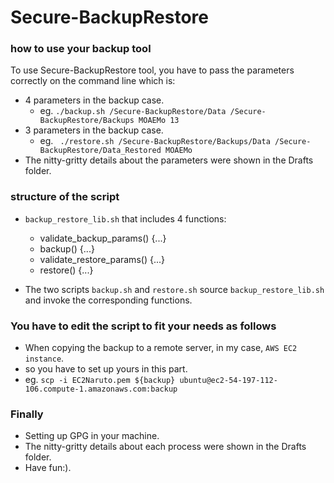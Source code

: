 # Secure-BackupRestore


### how to use your backup tool

To use Secure-BackupRestore tool, you have to pass the parameters correctly on the command line which is:

-  4 parameters in the backup case.
    - eg. ```./backup.sh /Secure-BackupRestore/Data /Secure-BackupRestore/Backups MOAEMo 13```
-  3 parameters in the backup case.
    - eg. ``` ./restore.sh /Secure-BackupRestore/Backups/Data /Secure-BackupRestore/Data_Restored MOAEMo```  
- The nitty-gritty details about the parameters were shown in the Drafts folder.

### structure of the script

-  ```backup_restore_lib.sh``` that includes 4 functions:
  
    - validate_backup_params() {...}
    - backup() {...}
    - validate_restore_params() {...}
    - restore() {...}
    
-  The two scripts ```backup.sh``` and ```restore.sh``` source ```backup_restore_lib.sh``` and invoke the corresponding functions.


### You have to edit the script to fit your needs as follows

- When copying the backup to a remote server, in my case, ```AWS EC2 instance```.
- so you have to set up yours in this part.
- eg. ```scp -i EC2Naruto.pem ${backup} ubuntu@ec2-54-197-112-106.compute-1.amazonaws.com:backup```

### Finally 

- Setting up GPG in your machine.
- The nitty-gritty details about each process were shown in the Drafts folder.
- Have fun:).
